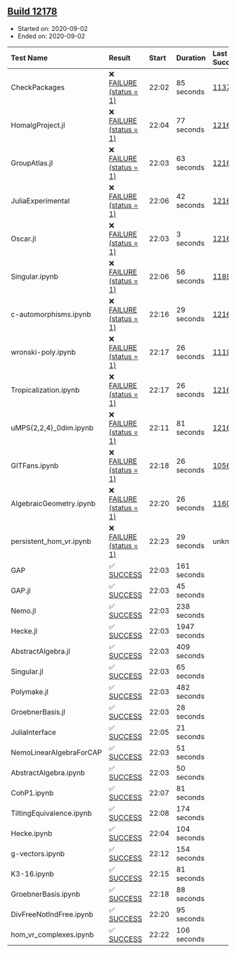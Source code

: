 ## [Build 12178](https://oscarci.mathematik.uni-kl.de/job/oscar/12178/)

* Started on: 2020-09-02
* Ended on: 2020-09-02

| Test Name    | Result | Start | Duration | Last Success | First Failure |
|:-------------|:-------|:------|:---------|:-------------|:--------------|
| CheckPackages | ❌ [FAILURE (status = 1)](https://oscarci.mathematik.uni-kl.de/job/oscar/12178/artifact/logs/build-12178/CheckPackages.log) | 22:02 | 85 seconds | [11376](https://oscarci.mathematik.uni-kl.de/job/oscar/11376/) | [11377](https://oscarci.mathematik.uni-kl.de/job/oscar/11377/) |
| HomalgProject.jl | ❌ [FAILURE (status = 1)](https://oscarci.mathematik.uni-kl.de/job/oscar/12178/artifact/logs/build-12178/HomalgProject.jl.log) | 22:04 | 77 seconds | [12167](https://oscarci.mathematik.uni-kl.de/job/oscar/12167/) | [12168](https://oscarci.mathematik.uni-kl.de/job/oscar/12168/) |
| GroupAtlas.jl | ❌ [FAILURE (status = 1)](https://oscarci.mathematik.uni-kl.de/job/oscar/12178/artifact/logs/build-12178/GroupAtlas.jl.log) | 22:03 | 63 seconds | [12167](https://oscarci.mathematik.uni-kl.de/job/oscar/12167/) | [12168](https://oscarci.mathematik.uni-kl.de/job/oscar/12168/) |
| JuliaExperimental | ❌ [FAILURE (status = 1)](https://oscarci.mathematik.uni-kl.de/job/oscar/12178/artifact/logs/build-12178/JuliaExperimental.log) | 22:06 | 42 seconds | [12167](https://oscarci.mathematik.uni-kl.de/job/oscar/12167/) | [12168](https://oscarci.mathematik.uni-kl.de/job/oscar/12168/) |
| Oscar.jl | ❌ [FAILURE (status = 1)](https://oscarci.mathematik.uni-kl.de/job/oscar/12178/artifact/logs/build-12178/Oscar.jl.log) | 22:03 | 3 seconds | [12167](https://oscarci.mathematik.uni-kl.de/job/oscar/12167/) | [12168](https://oscarci.mathematik.uni-kl.de/job/oscar/12168/) |
| Singular.ipynb | ❌ [FAILURE (status = 1)](https://oscarci.mathematik.uni-kl.de/job/oscar/12178/artifact/logs/build-12178/Singular.ipynb.log) | 22:06 | 56 seconds | [11893](https://oscarci.mathematik.uni-kl.de/job/oscar/11893/) | [11894](https://oscarci.mathematik.uni-kl.de/job/oscar/11894/) |
| c-automorphisms.ipynb | ❌ [FAILURE (status = 1)](https://oscarci.mathematik.uni-kl.de/job/oscar/12178/artifact/logs/build-12178/c-automorphisms.ipynb.log) | 22:16 | 29 seconds | [12167](https://oscarci.mathematik.uni-kl.de/job/oscar/12167/) | [12168](https://oscarci.mathematik.uni-kl.de/job/oscar/12168/) |
| wronski-poly.ipynb | ❌ [FAILURE (status = 1)](https://oscarci.mathematik.uni-kl.de/job/oscar/12178/artifact/logs/build-12178/wronski-poly.ipynb.log) | 22:17 | 26 seconds | [11192](https://oscarci.mathematik.uni-kl.de/job/oscar/11192/) | [11193](https://oscarci.mathematik.uni-kl.de/job/oscar/11193/) |
| Tropicalization.ipynb | ❌ [FAILURE (status = 1)](https://oscarci.mathematik.uni-kl.de/job/oscar/12178/artifact/logs/build-12178/Tropicalization.ipynb.log) | 22:17 | 26 seconds | [12167](https://oscarci.mathematik.uni-kl.de/job/oscar/12167/) | [12168](https://oscarci.mathematik.uni-kl.de/job/oscar/12168/) |
| uMPS(2,2,4)_0dim.ipynb | ❌ [FAILURE (status = 1)](https://oscarci.mathematik.uni-kl.de/job/oscar/12178/artifact/logs/build-12178/uMPS-2-2-4-_0dim.ipynb.log) | 22:11 | 81 seconds | [12167](https://oscarci.mathematik.uni-kl.de/job/oscar/12167/) | [12168](https://oscarci.mathematik.uni-kl.de/job/oscar/12168/) |
| GITFans.ipynb | ❌ [FAILURE (status = 1)](https://oscarci.mathematik.uni-kl.de/job/oscar/12178/artifact/logs/build-12178/GITFans.ipynb.log) | 22:18 | 26 seconds | [10566](https://oscarci.mathematik.uni-kl.de/job/oscar/10566/) | [10567](https://oscarci.mathematik.uni-kl.de/job/oscar/10567/) |
| AlgebraicGeometry.ipynb | ❌ [FAILURE (status = 1)](https://oscarci.mathematik.uni-kl.de/job/oscar/12178/artifact/logs/build-12178/AlgebraicGeometry.ipynb.log) | 22:20 | 26 seconds | [11602](https://oscarci.mathematik.uni-kl.de/job/oscar/11602/) | [11603](https://oscarci.mathematik.uni-kl.de/job/oscar/11603/) |
| persistent_hom_vr.ipynb | ❌ [FAILURE (status = 1)](https://oscarci.mathematik.uni-kl.de/job/oscar/12178/artifact/logs/build-12178/persistent_hom_vr.ipynb.log) | 22:23 | 29 seconds | unknown | unknown |
| GAP | ✅ [SUCCESS](https://oscarci.mathematik.uni-kl.de/job/oscar/12178/artifact/logs/build-12178/GAP.log) | 22:03 | 161 seconds |  |  |
| GAP.jl | ✅ [SUCCESS](https://oscarci.mathematik.uni-kl.de/job/oscar/12178/artifact/logs/build-12178/GAP.jl.log) | 22:03 | 45 seconds |  |  |
| Nemo.jl | ✅ [SUCCESS](https://oscarci.mathematik.uni-kl.de/job/oscar/12178/artifact/logs/build-12178/Nemo.jl.log) | 22:03 | 238 seconds |  |  |
| Hecke.jl | ✅ [SUCCESS](https://oscarci.mathematik.uni-kl.de/job/oscar/12178/artifact/logs/build-12178/Hecke.jl.log) | 22:03 | 1947 seconds |  |  |
| AbstractAlgebra.jl | ✅ [SUCCESS](https://oscarci.mathematik.uni-kl.de/job/oscar/12178/artifact/logs/build-12178/AbstractAlgebra.jl.log) | 22:03 | 409 seconds |  |  |
| Singular.jl | ✅ [SUCCESS](https://oscarci.mathematik.uni-kl.de/job/oscar/12178/artifact/logs/build-12178/Singular.jl.log) | 22:03 | 65 seconds |  |  |
| Polymake.jl | ✅ [SUCCESS](https://oscarci.mathematik.uni-kl.de/job/oscar/12178/artifact/logs/build-12178/Polymake.jl.log) | 22:03 | 482 seconds |  |  |
| GroebnerBasis.jl | ✅ [SUCCESS](https://oscarci.mathematik.uni-kl.de/job/oscar/12178/artifact/logs/build-12178/GroebnerBasis.jl.log) | 22:03 | 28 seconds |  |  |
| JuliaInterface | ✅ [SUCCESS](https://oscarci.mathematik.uni-kl.de/job/oscar/12178/artifact/logs/build-12178/JuliaInterface.log) | 22:05 | 21 seconds |  |  |
| NemoLinearAlgebraForCAP | ✅ [SUCCESS](https://oscarci.mathematik.uni-kl.de/job/oscar/12178/artifact/logs/build-12178/NemoLinearAlgebraForCAP.log) | 22:03 | 51 seconds |  |  |
| AbstractAlgebra.ipynb | ✅ [SUCCESS](https://oscarci.mathematik.uni-kl.de/job/oscar/12178/artifact/logs/build-12178/AbstractAlgebra.ipynb.log) | 22:03 | 50 seconds |  |  |
| CohP1.ipynb | ✅ [SUCCESS](https://oscarci.mathematik.uni-kl.de/job/oscar/12178/artifact/logs/build-12178/CohP1.ipynb.log) | 22:07 | 81 seconds |  |  |
| TiltingEquivalence.ipynb | ✅ [SUCCESS](https://oscarci.mathematik.uni-kl.de/job/oscar/12178/artifact/logs/build-12178/TiltingEquivalence.ipynb.log) | 22:08 | 174 seconds |  |  |
| Hecke.ipynb | ✅ [SUCCESS](https://oscarci.mathematik.uni-kl.de/job/oscar/12178/artifact/logs/build-12178/Hecke.ipynb.log) | 22:04 | 104 seconds |  |  |
| g-vectors.ipynb | ✅ [SUCCESS](https://oscarci.mathematik.uni-kl.de/job/oscar/12178/artifact/logs/build-12178/g-vectors.ipynb.log) | 22:12 | 154 seconds |  |  |
| K3-16.ipynb | ✅ [SUCCESS](https://oscarci.mathematik.uni-kl.de/job/oscar/12178/artifact/logs/build-12178/K3-16.ipynb.log) | 22:15 | 81 seconds |  |  |
| GroebnerBasis.ipynb | ✅ [SUCCESS](https://oscarci.mathematik.uni-kl.de/job/oscar/12178/artifact/logs/build-12178/GroebnerBasis.ipynb.log) | 22:18 | 88 seconds |  |  |
| DivFreeNotIndFree.ipynb | ✅ [SUCCESS](https://oscarci.mathematik.uni-kl.de/job/oscar/12178/artifact/logs/build-12178/DivFreeNotIndFree.ipynb.log) | 22:20 | 95 seconds |  |  |
| hom_vr_complexes.ipynb | ✅ [SUCCESS](https://oscarci.mathematik.uni-kl.de/job/oscar/12178/artifact/logs/build-12178/hom_vr_complexes.ipynb.log) | 22:22 | 106 seconds |  |  |
